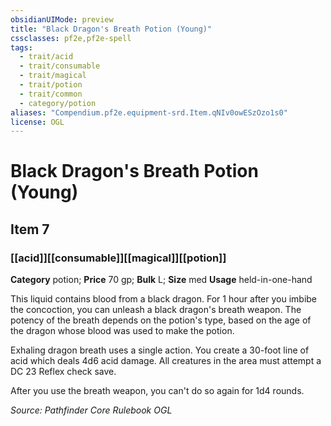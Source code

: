 ```yaml
---
obsidianUIMode: preview
title: "Black Dragon's Breath Potion (Young)"
cssclasses: pf2e,pf2e-spell
tags:
  - trait/acid
  - trait/consumable
  - trait/magical
  - trait/potion
  - trait/common
  - category/potion
aliases: "Compendium.pf2e.equipment-srd.Item.qNIv0owESzOzo1s0"
license: OGL
---
```

# Black Dragon's Breath Potion (Young)
## Item 7
### [[acid]][[consumable]][[magical]][[potion]]

**Category** potion; 
**Price** 70 gp; 
**Bulk** L; **Size** med
**Usage** held-in-one-hand

This liquid contains blood from a black dragon. For 1 hour after you imbibe the concoction, you can unleash a black dragon's breath weapon. The potency of the breath depends on the potion's type, based on the age of the dragon whose blood was used to make the potion.

Exhaling dragon breath uses a single action. You create a 30-foot line of acid which deals 4d6 acid damage. All creatures in the area must attempt a DC 23 Reflex check save.

After you use the breath weapon, you can't do so again for 1d4 rounds.

*Source: Pathfinder Core Rulebook*
*OGL*